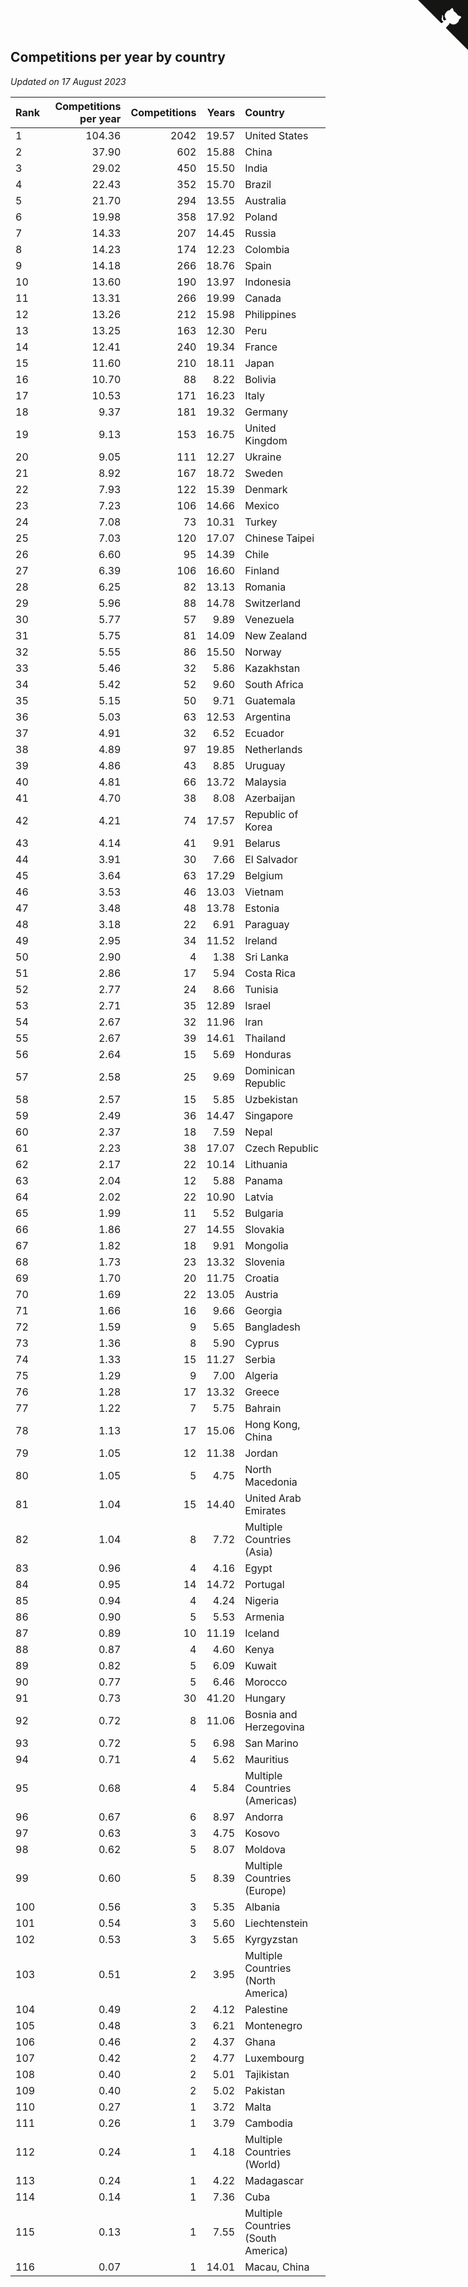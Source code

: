 ## Competitions per year by country

*Updated on 17 August 2023*

| Rank | Competitions per year | Competitions | Years | Country |
| :--- | ---: | ---: | ---: | :--- |
| 1 | 104.36 | 2042 | 19.57 | United States |
| 2 | 37.90 | 602 | 15.88 | China |
| 3 | 29.02 | 450 | 15.50 | India |
| 4 | 22.43 | 352 | 15.70 | Brazil |
| 5 | 21.70 | 294 | 13.55 | Australia |
| 6 | 19.98 | 358 | 17.92 | Poland |
| 7 | 14.33 | 207 | 14.45 | Russia |
| 8 | 14.23 | 174 | 12.23 | Colombia |
| 9 | 14.18 | 266 | 18.76 | Spain |
| 10 | 13.60 | 190 | 13.97 | Indonesia |
| 11 | 13.31 | 266 | 19.99 | Canada |
| 12 | 13.26 | 212 | 15.98 | Philippines |
| 13 | 13.25 | 163 | 12.30 | Peru |
| 14 | 12.41 | 240 | 19.34 | France |
| 15 | 11.60 | 210 | 18.11 | Japan |
| 16 | 10.70 | 88 | 8.22 | Bolivia |
| 17 | 10.53 | 171 | 16.23 | Italy |
| 18 | 9.37 | 181 | 19.32 | Germany |
| 19 | 9.13 | 153 | 16.75 | United Kingdom |
| 20 | 9.05 | 111 | 12.27 | Ukraine |
| 21 | 8.92 | 167 | 18.72 | Sweden |
| 22 | 7.93 | 122 | 15.39 | Denmark |
| 23 | 7.23 | 106 | 14.66 | Mexico |
| 24 | 7.08 | 73 | 10.31 | Turkey |
| 25 | 7.03 | 120 | 17.07 | Chinese Taipei |
| 26 | 6.60 | 95 | 14.39 | Chile |
| 27 | 6.39 | 106 | 16.60 | Finland |
| 28 | 6.25 | 82 | 13.13 | Romania |
| 29 | 5.96 | 88 | 14.78 | Switzerland |
| 30 | 5.77 | 57 | 9.89 | Venezuela |
| 31 | 5.75 | 81 | 14.09 | New Zealand |
| 32 | 5.55 | 86 | 15.50 | Norway |
| 33 | 5.46 | 32 | 5.86 | Kazakhstan |
| 34 | 5.42 | 52 | 9.60 | South Africa |
| 35 | 5.15 | 50 | 9.71 | Guatemala |
| 36 | 5.03 | 63 | 12.53 | Argentina |
| 37 | 4.91 | 32 | 6.52 | Ecuador |
| 38 | 4.89 | 97 | 19.85 | Netherlands |
| 39 | 4.86 | 43 | 8.85 | Uruguay |
| 40 | 4.81 | 66 | 13.72 | Malaysia |
| 41 | 4.70 | 38 | 8.08 | Azerbaijan |
| 42 | 4.21 | 74 | 17.57 | Republic of Korea |
| 43 | 4.14 | 41 | 9.91 | Belarus |
| 44 | 3.91 | 30 | 7.66 | El Salvador |
| 45 | 3.64 | 63 | 17.29 | Belgium |
| 46 | 3.53 | 46 | 13.03 | Vietnam |
| 47 | 3.48 | 48 | 13.78 | Estonia |
| 48 | 3.18 | 22 | 6.91 | Paraguay |
| 49 | 2.95 | 34 | 11.52 | Ireland |
| 50 | 2.90 | 4 | 1.38 | Sri Lanka |
| 51 | 2.86 | 17 | 5.94 | Costa Rica |
| 52 | 2.77 | 24 | 8.66 | Tunisia |
| 53 | 2.71 | 35 | 12.89 | Israel |
| 54 | 2.67 | 32 | 11.96 | Iran |
| 55 | 2.67 | 39 | 14.61 | Thailand |
| 56 | 2.64 | 15 | 5.69 | Honduras |
| 57 | 2.58 | 25 | 9.69 | Dominican Republic |
| 58 | 2.57 | 15 | 5.85 | Uzbekistan |
| 59 | 2.49 | 36 | 14.47 | Singapore |
| 60 | 2.37 | 18 | 7.59 | Nepal |
| 61 | 2.23 | 38 | 17.07 | Czech Republic |
| 62 | 2.17 | 22 | 10.14 | Lithuania |
| 63 | 2.04 | 12 | 5.88 | Panama |
| 64 | 2.02 | 22 | 10.90 | Latvia |
| 65 | 1.99 | 11 | 5.52 | Bulgaria |
| 66 | 1.86 | 27 | 14.55 | Slovakia |
| 67 | 1.82 | 18 | 9.91 | Mongolia |
| 68 | 1.73 | 23 | 13.32 | Slovenia |
| 69 | 1.70 | 20 | 11.75 | Croatia |
| 70 | 1.69 | 22 | 13.05 | Austria |
| 71 | 1.66 | 16 | 9.66 | Georgia |
| 72 | 1.59 | 9 | 5.65 | Bangladesh |
| 73 | 1.36 | 8 | 5.90 | Cyprus |
| 74 | 1.33 | 15 | 11.27 | Serbia |
| 75 | 1.29 | 9 | 7.00 | Algeria |
| 76 | 1.28 | 17 | 13.32 | Greece |
| 77 | 1.22 | 7 | 5.75 | Bahrain |
| 78 | 1.13 | 17 | 15.06 | Hong Kong, China |
| 79 | 1.05 | 12 | 11.38 | Jordan |
| 80 | 1.05 | 5 | 4.75 | North Macedonia |
| 81 | 1.04 | 15 | 14.40 | United Arab Emirates |
| 82 | 1.04 | 8 | 7.72 | Multiple Countries (Asia) |
| 83 | 0.96 | 4 | 4.16 | Egypt |
| 84 | 0.95 | 14 | 14.72 | Portugal |
| 85 | 0.94 | 4 | 4.24 | Nigeria |
| 86 | 0.90 | 5 | 5.53 | Armenia |
| 87 | 0.89 | 10 | 11.19 | Iceland |
| 88 | 0.87 | 4 | 4.60 | Kenya |
| 89 | 0.82 | 5 | 6.09 | Kuwait |
| 90 | 0.77 | 5 | 6.46 | Morocco |
| 91 | 0.73 | 30 | 41.20 | Hungary |
| 92 | 0.72 | 8 | 11.06 | Bosnia and Herzegovina |
| 93 | 0.72 | 5 | 6.98 | San Marino |
| 94 | 0.71 | 4 | 5.62 | Mauritius |
| 95 | 0.68 | 4 | 5.84 | Multiple Countries (Americas) |
| 96 | 0.67 | 6 | 8.97 | Andorra |
| 97 | 0.63 | 3 | 4.75 | Kosovo |
| 98 | 0.62 | 5 | 8.07 | Moldova |
| 99 | 0.60 | 5 | 8.39 | Multiple Countries (Europe) |
| 100 | 0.56 | 3 | 5.35 | Albania |
| 101 | 0.54 | 3 | 5.60 | Liechtenstein |
| 102 | 0.53 | 3 | 5.65 | Kyrgyzstan |
| 103 | 0.51 | 2 | 3.95 | Multiple Countries (North America) |
| 104 | 0.49 | 2 | 4.12 | Palestine |
| 105 | 0.48 | 3 | 6.21 | Montenegro |
| 106 | 0.46 | 2 | 4.37 | Ghana |
| 107 | 0.42 | 2 | 4.77 | Luxembourg |
| 108 | 0.40 | 2 | 5.01 | Tajikistan |
| 109 | 0.40 | 2 | 5.02 | Pakistan |
| 110 | 0.27 | 1 | 3.72 | Malta |
| 111 | 0.26 | 1 | 3.79 | Cambodia |
| 112 | 0.24 | 1 | 4.18 | Multiple Countries (World) |
| 113 | 0.24 | 1 | 4.22 | Madagascar |
| 114 | 0.14 | 1 | 7.36 | Cuba |
| 115 | 0.13 | 1 | 7.55 | Multiple Countries (South America) |
| 116 | 0.07 | 1 | 14.01 | Macau, China |


<a href="https://github.com/JustinTimeCuber/wca_statistics" class="github-corner" aria-label="View source on Github"><svg width="80" height="80" viewBox="0 0 250 250" style="fill:#151513; color:#fff; position: absolute; top: 0; border: 0; right: 0;" aria-hidden="true"><path d="M0,0 L115,115 L130,115 L142,142 L250,250 L250,0 Z"></path><path d="M128.3,109.0 C113.8,99.7 119.0,89.6 119.0,89.6 C122.0,82.7 120.5,78.6 120.5,78.6 C119.2,72.0 123.4,76.3 123.4,76.3 C127.3,80.9 125.5,87.3 125.5,87.3 C122.9,97.6 130.6,101.9 134.4,103.2" fill="currentColor" style="transform-origin: 130px 106px;" class="octo-arm"></path><path d="M115.0,115.0 C114.9,115.1 118.7,116.5 119.8,115.4 L133.7,101.6 C136.9,99.2 139.9,98.4 142.2,98.6 C133.8,88.0 127.5,74.4 143.8,58.0 C148.5,53.4 154.0,51.2 159.7,51.0 C160.3,49.4 163.2,43.6 171.4,40.1 C171.4,40.1 176.1,42.5 178.8,56.2 C183.1,58.6 187.2,61.8 190.9,65.4 C194.5,69.0 197.7,73.2 200.1,77.6 C213.8,80.2 216.3,84.9 216.3,84.9 C212.7,93.1 206.9,96.0 205.4,96.6 C205.1,102.4 203.0,107.8 198.3,112.5 C181.9,128.9 168.3,122.5 157.7,114.1 C157.9,116.9 156.7,120.9 152.7,124.9 L141.0,136.5 C139.8,137.7 141.6,141.9 141.8,141.8 Z" fill="currentColor" class="octo-body"></path></svg></a><style>.github-corner:hover .octo-arm{animation:octocat-wave 560ms ease-in-out}@keyframes octocat-wave{0%,100%{transform:rotate(0)}20%,60%{transform:rotate(-25deg)}40%,80%{transform:rotate(10deg)}}@media (max-width:500px){.github-corner:hover .octo-arm{animation:none}.github-corner .octo-arm{animation:octocat-wave 560ms ease-in-out}}</style>
